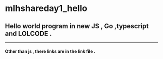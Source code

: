 # mlhshareday1_hello
## Hello world program in new JS , Go ,typescript and LOLCODE .
---
#### Other than js , there links are in the link file .

